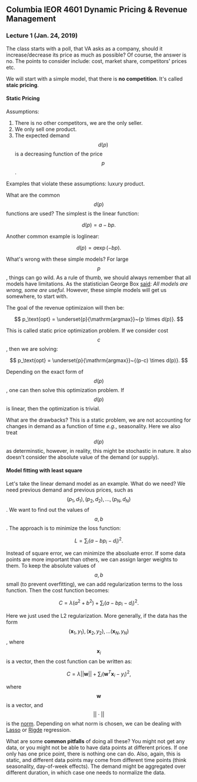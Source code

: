 ## Columbia IEOR 4601 Dynamic Pricing & Revenue Management
###  Lecture 1 (Jan. 24, 2019)
The class starts with a poll, that VA asks as a company, should it increase/decrease its price as much as possible? Of course, the answer is no. The points to consider include: cost, market share, competitors' prices etc.

We will start with a simple model, that there is **no competition**. It's called **staic pricing**.

#### Static Pricing
Assumptions: 

1. There is no other competitors, we are the only seller. 
2. We only sell one product. 
3. The expected demand $$d(p)$$ is a decreasing function of the price $$p$$.

Examples that violate these assumptions: luxury product. 

What are the common $$d(p)$$ functions are used? The simplest is the linear function: 

$$d(p) = a - b p.$$

Another common example is loglinear:

$$d(p) = a \exp({-bp}).$$

What's wrong with these simple models? For large $$p$$, things can go wild. As a rule of thumb, we should always remember that all models have limitations. As the statistician George Box [said](https://en.wikipedia.org/wiki/All_models_are_wrong): *All models are wrong, some are useful.* However, these simple models will get us somewhere, to start with.

The goal of the revenue optimizaion will then be: 

$$
p_\text{opt} = \underset{p}{\mathrm{argmax}}~{p \times d(p)}.
$$

This is called static price optimization problem. If we consider cost $$c$$, then we are solving: 

$$
p_\text{opt} = \underset{p}{\mathrm{argmax}}~{(p-c) \times d(p)}.
$$

Depending on the exact form of $$d(p)$$, one can then solve this optimization problem. If $$d(p)$$ is linear, then the optimization is trivial. 

What are the drawbacks? This is a static problem, we are not accounting for changes in demand as a function of time *e.g.*, seasonality. Here we also treat $$d(p)$$ as determinstic, however, in reality, this might be stochastic in nature. It also doesn't consider the absolute value of the demand (or supply).

#### Model fitting with least square
Let's take the linear demand model as an example. What do we need? We need previous demand and previous prices, such as $$(p_1, d_1), (p_2, d_2), ..., (p_N, d_N)$$. We want to find out the values of $$a, b$$. The approach is to minimize the loss function: 

$$
L = \sum_i (a - bp_i - d_i)^2.
$$

Instead of square error, we can minimize the absoluate error. If some data points are more important than others, we can assign larger weights to them. To keep the absolute values of $$a, b$$ small (to prevent overfitting), we can add regularization terms to the loss function. Then the cost function becomes: 

$$
C = \lambda(a^2 + b^2) + \sum_i (a - bp_i - d_i)^2.
$$

Here we just used the L2 regularization. More generally, if the data has the form $$(\textbf{x}_1, y_1), (\textbf{x}_2, y_2), ... (\textbf{x}_N, y_N)$$, where $$\textbf{x}_i$$ is a vector, then the cost function can be written as:

$$
C = \lambda ||\textbf{w}|| + \sum_i (\textbf{w}^T \textbf{x}_i - y_i)^2,
$$

where $$\textbf{w}$$ is a vector, and $$||\cdot||$$ is the [norm](https://en.wikipedia.org/wiki/Norm_(mathematics)). Depending on what norm is chosen, we can be dealing with [Lasso](https://en.wikipedia.org/wiki/Lasso_(statistics)) or [Rigde](https://en.wikipedia.org/wiki/Tikhonov_regularization) regression.

What are some **common pitfalls** of doing all these? You might not get any data, or you might not be able to have data points at different prices. If one only has one price point, there is nothing one can do. Also, again, this is static, and different data points may come from different time points (think seasonality, day-of-week effects). The demand might be aggregated over different duration, in which case one needs to normalize the data.  











